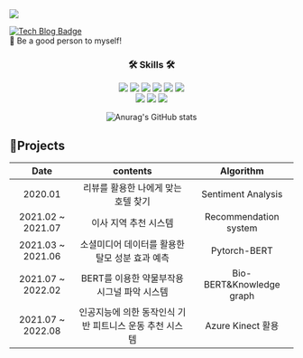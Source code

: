 <!--
- 🔭 I’m currently working on ...
- 🌱 I’m currently learning ...
- 👯 I’m looking to collaborate on ...
- 🤔 I’m looking for help with ...
- 💬 Ask me about ...
- 📫 How to reach me: ...
- 😄 Pronouns: ...
- ⚡ Fun fact: ...
-->

<img src="https://capsule-render.vercel.app/api?type=waving&color=gradient&customColorList=2,3&height=300&section=header&text=ChaeYeon%20Lee&desc=Machine Learning and Development&fontSize=70&fontAlignY=38&descAlignY=50&descAlign=58" style="max-width: 100%"/>
   
 [![Tech Blog Badge](http://img.shields.io/badge/-naver%20blog-lightgreen?style=flat-square&logo=naver&link=https://blog.naver.com/chland23)](https://blog.naver.com/chland23) </br>
  💬 Be a good person to myself! <br>
  
  <p></p>
  <div align = "center">
  <h3 align="center">🛠️ Skills 🛠️</h3>
  <img src="https://img.shields.io/badge/Python-3766AB?style=flat-square&logo=Python&logoColor=white"/>
  <img src="https://img.shields.io/badge/Java-007396?style=flat-square&logo=Java&logoColor=white"/>
  <img src="https://img.shields.io/badge/C-A8B9CC?style=flat-square&logo=C&logoColor=white"/>
  <img src="https://img.shields.io/badge/JavaScript-F7DF1E?style=flat-square&logo=JavaScript&logoColor=white"/></a>
  <img src="https://img.shields.io/badge/Linux-FCC624?style=flat-square&logo=Linux&logoColor=white"/>
  <img src="https://img.shields.io/badge/Red Hat-EE0000?style=flat-square&logo=RedHat&logoColor=white"/>
  <br/>
  <img src="https://img.shields.io/badge/CSS-1572B6?style=flat-square&logo=CSS3&logoColor=white"/></a>
  <img src="https://img.shields.io/badge/HTML5-E34F26?style=flat-square&logo=HTML5&logoColor=white"/></a>
  <img src="https://img.shields.io/badge/Mysql-4479A1?style=flat-square&logo=Mysql&Studio&logoColor=white"/></a>

![Anurag's GitHub stats](https://github-readme-stats.vercel.app/api?username=LeeChaeY&show_icons=true&theme=merko)

</div>

## 🌱Projects
| **Date** | **contents** | **Algorithm** |
|:--------:|:--------:|:--------:|
| 2020.01 | 리뷰를 활용한 나에게 맞는 호텔 찾기 | Sentiment Analysis |
| 2021.02 ~ 2021.07 | 이사 지역 추천 시스템 | Recommendation system |
| 2021.03 ~ 2021.06 | 소셜미디어 데이터를 활용한 탈모 성분 효과 예측 | Pytorch-BERT |
| 2021.07 ~ 2022.02 | BERT를 이용한 약물부작용 시그널 파악 시스템 | Bio-BERT&Knowledge graph |
| 2021.07 ~ 2022.08 | 인공지능에 의한 동작인식 기반 피트니스 운동 추천 시스템 | Azure Kinect 활용 |
</br>
</br>
